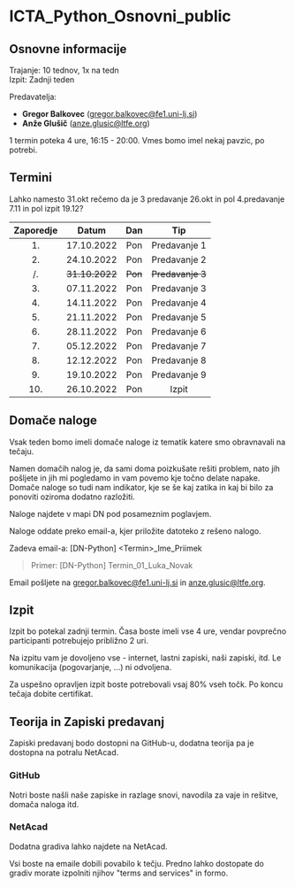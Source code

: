 # ICTA_Python_Osnovni_public

## Osnovne informacije

Trajanje: 10 tednov, 1x na tedn 
<br>
Izpit: Zadnji teden

Predavatelja: 
* **Gregor Balkovec** (<gregor.balkovec@fe1.uni-lj.si>)
* **Anže Glušič** (<anze.glusic@ltfe.org>)

1 termin poteka 4 ure, 16:15 - 20:00. Vmes bomo imel nekaj pavzic, po potrebi.

## Termini

Lahko namesto 31.okt rečemo da je 3 predavanje 26.okt in pol 4.predavanje 7.11 in pol izpit 19.12?

| Zaporedje | Datum      | Dan   | Tip |
| :-------: | :--------: | :---: | :---: |
| 1.        | 17.10.2022 | Pon   | Predavanje 1 |
| 2.        | 24.10.2022 | Pon   | Predavanje 2 |
| /.        | ~~31.10.2022~~ | ~~Pon~~   | ~~Predavanje 3~~ |
| 3.        | 07.11.2022 | Pon   | Predavanje 3 |
| 4.        | 14.11.2022 | Pon   | Predavanje 4 |
| 5.        | 21.11.2022 | Pon   | Predavanje 5 |
| 6.        | 28.11.2022 | Pon   | Predavanje 6 |
| 7.        | 05.12.2022 | Pon   | Predavanje 7 |
| 8.        | 12.12.2022 | Pon   | Predavanje 8 |
| 9.        | 19.10.2022 | Pon   | Predavanje 9 |
| 10.       | 26.10.2022 | Pon   | Izpit |


## Domače naloge

Vsak teden bomo imeli domače naloge iz tematik katere smo obravnavali na tečaju.

Namen domačih nalog je, da sami doma poizkušate rešiti problem, nato jih pošljete in jih mi pogledamo in vam povemo kje točno delate napake. Domače naloge so tudi nam indikator, kje se še kaj zatika in kaj bi bilo za ponoviti oziroma dodatno razložiti.

Naloge najdete v mapi DN pod posameznim poglavjem.

Naloge oddate preko email-a, kjer priložite datoteko z rešeno nalogo.

Zadeva email-a: \[DN-Python\] \<Termin\>\_Ime\_Priimek
> Primer: \[DN-Python\] Termin\_01\_Luka_Novak

Email pošljete na <gregor.balkovec@fe1.uni-lj.si> in <anze.glusic@ltfe.org>.

## Izpit

Izpit bo potekal zadnji termin. Časa boste imeli vse 4 ure, vendar povprečno participanti potrebujejo približno 2 uri.

Na izpitu vam je dovoljeno vse - internet, lastni zapiski, naši zapiski, itd. Le komunikacija (pogovarjanje, ...) ni odvoljena.

Za uspešno opravljen izpit boste potrebovali vsaj 80% vseh točk. Po koncu tečaja dobite certifikat.

## Teorija in Zapiski predavanj
  
Zapiski predavanj bodo dostopni na GitHub-u, dodatna teorija pa je dostopna na potralu NetAcad.

### GitHub

Notri boste našli naše zapiske in razlage snovi, navodila za vaje in rešitve, domača naloga itd.

### NetAcad

Dodatna gradiva lahko najdete na NetAcad.

Vsi boste na emaile dobili povabilo k tečju. Predno lahko dostopate do gradiv morate izpolniti njihov "terms and services" in formo.
